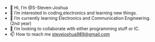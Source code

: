 - 👋 Hi, I’m @S-Steven-Joshua 
- 👀 I’m interested in coding,electronics and learning new things.
- 🌱 I’m currently learning Electronics and Communication Engineering.(2nd year)
- 💞️ I’m looking to collaborate with either programming stuff or IC.
- 📫 How to reach me stevejoshua989@gmail.com

<!---
S-Steven-Joshua/S-Steven-Joshua is a ✨ special ✨ repository because its `README.md` (this file) appears on your GitHub profile.
You can click the Preview link to take a look at your changes.
--->
